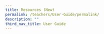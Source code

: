 ```yaml
---
title: Resources (New)
permalink: /teachers/User-Guide/permalink/
description: ""
third_nav_title: User Guide
---
```

